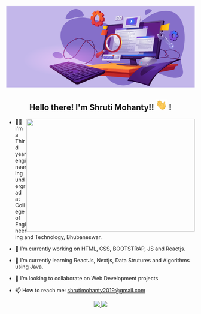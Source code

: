 <p align="center">
  <img src="./header.png">
  </p>

<h2 align="center"> Hello there! I'm Shruti Mohanty!! <img src="https://raw.githubusercontent.com/ABSphreak/ABSphreak/master/gifs/Hi.gif" width="30px"> ! </h2>

<img align="right" src="https://media.istockphoto.com/vectors/working-at-home-vector-flat-style-illustration-online-career-space-vector-id1241710244?k=20&m=1241710244&s=612x612&w=0&h=RqGpgs6pK0cC7C-P70rgtf0iPFaQLTfa0X3eNJiYRCs=" width="450" height="300">


-  👩‍🎓 I'm a Third year engineering undergrad at College of Engineering and Technology, Bhubaneswar.

-  🔭 I’m currently working on HTML, CSS, BOOTSTRAP, JS and Reactjs. 

-  📝 I’m currently learning ReactJs, Nextjs, Data Strutures and Algorithms using Java.

-  👯 I’m looking to collaborate on Web Development projects

-  📫 How to reach me: shrutimohanty2019@gmail.com

<p align="center">
<a href="https://github.com/shruti0419">
  <img height="160em" src="https://github-readme-stats.vercel.app/api?username=shruti0419&show_icons=true&theme=dark&include_all_commits=true&count_private=true"/>
  <img height="160em" src="https://github-readme-streak-stats.herokuapp.com/?user=shruti0419&theme=dark"/>
</a>
</p>

